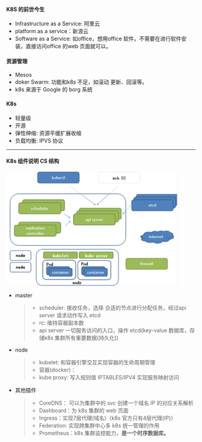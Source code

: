 #### K8S 的前世今生

* Infrastructure as a Service: 阿里云
* platform as a service：新浪云
* Software as a Service: 如office，想用office 软件，不需要在进行软件安装，直接访问office  的web 页面就可以。

#### 资源管理

* Mesos
* doker Swarm: 功能和k8s 不足，如滚动 更新、回滚等。
* k8s 来源于 Google 的 borg 系统

#### K8s

* 轻量级
* 开源
* 弹性伸缩: 资源平缓扩展收缩
* 负载均衡:  IPVS 协议

---

#### K8s 组件说明 CS 结构

<img src="./pic/cluster.png" alt="a" style="zoom:50%;" />



* master

  > * scheduler: 接收任务，选择 合适的节点进行分配任务，经过api server 请求动作写入 etcd
  > * rc: 维持容器副本数
  > * api server 一切服务访问的入口，操作 etcd(key-value 数据库，存储k8s 集群所有重要数据(持久化))

* node

  >* kubelet: 和容器引擎交互实现容器的生命周期管理
  >* 容器(docker)：
  >* kube proxy: 写入规则值 IPTABLES/IPV4 实现服务映射访问

* 其他插件

  > * CoreDNS： 可以为集群中的 svc 创建一个域名 IP 的对应关系解析
  > * Dashboard：为 k8s 集群的 web 页面
  > * Ingress：实现7层代理(域名)（k8s 官方只有4层代理(IP)）
  > * Federation: 实现跨集群中心多 k8s 统一管理的作用
  > * Prometheus：k8s 集群监控能力，**是一个时序数据库。**













